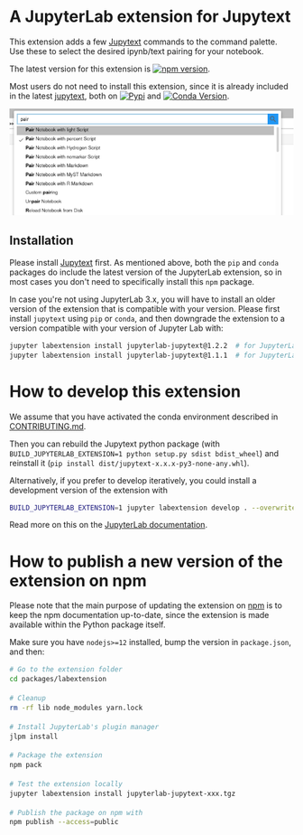 # A JupyterLab extension for Jupytext

This extension adds a few [Jupytext](https://github.com/mwouts/jupytext) commands to the command palette. Use these to select the desired ipynb/text pairing for your notebook.

The latest version for this extension is [![npm version](https://badge.fury.io/js/jupyterlab-jupytext.svg)](https://badge.fury.io/js/jupyterlab-jupytext).

Most users do not need to install this extension, since it is already included in the latest [jupytext](https://github.com/mwouts/jupytext/), both on [![Pypi](https://img.shields.io/pypi/v/jupytext.svg)](https://pypi.python.org/pypi/jupytext) and
[![Conda Version](https://img.shields.io/conda/vn/conda-forge/jupytext.svg)](https://anaconda.org/conda-forge/jupytext).

![](https://raw.githubusercontent.com/mwouts/jupytext/main/packages/labextension/jupytext_commands.png)

## Installation

Please install [Jupytext](https://github.com/mwouts/jupytext/blob/main/README.md#installation) first. As mentioned above, both the `pip` and `conda` packages do include the latest version of the JupyterLab extension, so in most cases you don't need to specifically install this `npm` package.

In case you're not using JupyterLab 3.x, you will have to install an older version of the extension that is compatible with your version. Please first install `jupytext` using `pip` or `conda`, and then downgrade the extension to a version compatible with your version of Jupyter Lab with:
```bash
jupyter labextension install jupyterlab-jupytext@1.2.2  # for JupyterLab 2.x
jupyter labextension install jupyterlab-jupytext@1.1.1  # for JupyterLab 1.x
```

# How to develop this extension

We assume that you have activated the conda environment described in [CONTRIBUTING.md](https://github.com/mwouts/jupytext/blob/main/CONTRIBUTING.md).

Then you can rebuild the Jupytext python package (with `BUILD_JUPYTERLAB_EXTENSION=1 python setup.py sdist bdist_wheel`) and reinstall it (`pip install dist/jupytext-x.x.x-py3-none-any.whl`).

Alternatively, if you prefer to develop iteratively, you could install a development version of the extension with

```bash
BUILD_JUPYTERLAB_EXTENSION=1 jupyter labextension develop . --overwrite
```

Read more on this on the [JupyterLab documentation](https://jupyterlab.readthedocs.io/en/latest/extension/extension_dev.html#developing-a-prebuilt-extension).

# How to publish a new version of the extension on npm

Please note that the main purpose of updating the extension on [npm](https://www.npmjs.com) is to keep the npm documentation up-to-date, since the extension is made available within the Python package itself.

Make sure you have `nodejs>=12` installed, bump the version in `package.json`, and then:
```bash
# Go to the extension folder
cd packages/labextension

# Cleanup
rm -rf lib node_modules yarn.lock

# Install JupyterLab's plugin manager
jlpm install

# Package the extension
npm pack

# Test the extension locally
jupyter labextension install jupyterlab-jupytext-xxx.tgz

# Publish the package on npm with
npm publish --access=public
```
